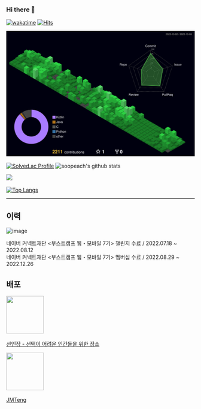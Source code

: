### Hi there 👋

<!--
**soopeach/soopeach** is a ✨ _special_ ✨ repository because its `README.md` (this file) appears on your GitHub profile.

Here are some ideas to get you started:
-->

[![wakatime](https://wakatime.com/badge/user/5c3495b1-2ba6-48d4-b188-2e5bd8f38f60.svg)](https://wakatime.com/@5c3495b1-2ba6-48d4-b188-2e5bd8f38f60) [![Hits](https://hits.seeyoufarm.com/api/count/incr/badge.svg?url=https%3A%2F%2Fgithub.com%2Fsoopeach&count_bg=%2379C83D&title_bg=%23555555&icon=&icon_color=%23E7E7E7&title=hits&edge_flat=false)](https://hits.seeyoufarm.com)

![](./profile-3d-contrib/profile-night-green.svg)

[![Solved.ac Profile](http://mazassumnida.wtf/api/v2/generate_badge?boj=hsjeon01)](https://solved.ac/hsjeon01/) ![soopeach's github stats](https://github-readme-stats.vercel.app/api?username=soopeach&show_icons=true)

<a href="https://opgc.me/#/users/soopeach" target="_blank"><img src="https://api.opgc.me/githubs/users/soopeach/tag/?theme=basic" /></a>


[![Top Langs](https://github-readme-stats.vercel.app/api/top-langs/?username=soopeach&exclude_repo=Dinosaur-Adventure)](https://github.com/anuraghazra/github-readme-stats)

---

## 이력

![image](https://user-images.githubusercontent.com/90144041/191300789-e83bf93b-621e-4d5f-900f-548e14897fa5.png)

네이버 커넥트재단 <부스트캠프 웹・모바일 7기> 챌린지 수료 / 2022.07.18 ~ 2022.08.12  
네이버 커넥트재단 <부스트캠프 웹・모바일 7기> 멤버십 수료 / 2022.08.29 ~ 2022.12.26

## 배포

<img src="https://github.com/soopeach/soopeach/assets/90144041/ae327d25-3dfe-47fd-b788-76d255aabb65" width="100" height="100"/>

[선인장 - 선택이 어려운 인간들을 위한 장소](https://play.google.com/store/apps/details?id=app.saboten.androidApp)

<img src="https://github.com/soopeach/soopeach/assets/90144041/41273ea2-82e2-4105-a9bf-469d331e20b5" width="100" height="100"/>

[JMTeng](https://play.google.com/store/apps/details?id=org.gdsc.jmt&hl=ko-KR)
